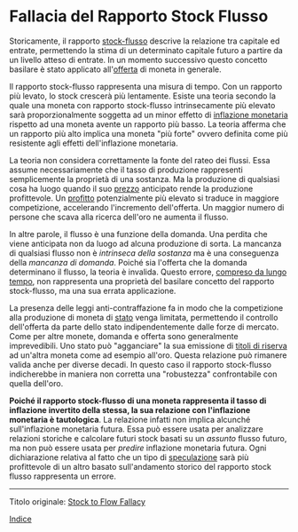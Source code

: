 # Fallacia del Rapporto Stock Flusso



Storicamente, il rapporto [stock-flusso](https://it.wikipedia.org/wiki/Stock_e_flussi) descrive la relazione tra capitale ed entrate, permettendo la stima di un determinato capitale futuro a partire da un livello atteso di entrate. In un momento successivo questo concetto basilare è stato applicato all'[offerta](ch101-glossary.md#offerta) di moneta in generale.

Il rapporto stock-flusso rappresenta una misura di tempo. Con un rapporto più levato, lo stock crescerà più lentamente. Esiste una teoria secondo la quale una moneta con rapporto stock-flusso intrinsecamente più elevato sarà proporzionalmente soggetta ad un minor effetto di [inflazione monetaria](https://en.wikipedia.org/wiki/Monetary_inflation) rispetto ad una moneta avente un rapporto più basso. La teoria afferma che un rapporto più alto implica una moneta "più forte" ovvero definita come più resistente agli effetti dell'inflazione monetaria.

La teoria non considera correttamente la fonte del rateo dei flussi. Essa assume necessariamente che il tasso di produzione rappresenti semplicemente la proprietà di una sostanza. Ma la produzione di qualsiasi cosa ha luogo quando il suo [prezzo](ch101-glossary.md#prezzo) anticipato rende la produzione profittevole. Un [profitto](ch101-glossary.md#profitto) potenzialmente più elevato si traduce in maggiore competizione, accelerando l'incremento dell'offerta. Un maggior numero di persone che scava alla ricerca dell'oro ne aumenta il flusso.

In altre parole, il flusso è una funzione della domanda. Una perdita che viene anticipata non da luogo ad alcuna produzione di sorta. La mancanza di qualsiasi flusso non è _intrinseca della sostanza_ ma è una conseguenza della _mancanza di domanda_. Poiché sia l'offerta che la domanda determinano il flusso, la teoria è invalida. Questo errore, [compreso da lungo tempo](https://mises.org/library/theory-money-and-credit/html/ppp/1234), non rappresenta una proprietà del basilare concetto del rapporto stock-flusso, ma una sua errata applicazione.

La presenza delle leggi anti-contraffazione fa in modo che la competizione alla produzione di moneta di [stato](ch101-glossary.md#stato) venga limitata, permettendo il controllo dell'offerta da parte dello stato indipendentemente dalle forze di mercato. Come per altre monete, domanda e offerta sono generalmente imprevedibili. Uno stato può "agganciare" la sua emissione di [titoli di riserva](ch017-reservation-priciple.md) ad un'altra moneta come ad esempio all'oro. Questa relazione può rimanere valida anche per diverse decadi. In questo caso il rapporto stock-flusso indicherebbe in maniera non corretta una "robustezza" confrontabile con quella dell'oro.

**Poiché il rapporto stock-flusso di una moneta rappresenta il tasso di inflazione invertito della stessa, la sua relazione con l'inflazione monetaria è tautologica**. La relazione infatti non implica alcunché sull'inflazione monetaria futura. Essa può essere usata per analizzare relazioni storiche e calcolare futuri stock basati su un _assunto_ flusso futuro, ma non può essere usata per _predire_ inflazione monetaria futura. Ogni dichiarazione relativa al fatto che un tipo di [speculazione](ch101-glossary.md#speculare) sarà più profittevole di un altro basato sull'andamento storico del rapporto stock flusso rappresenta un errore.

---

Titolo originale: [Stock to Flow Fallacy](https://github.com/libbitcoin/libbitcoin-system/wiki/Stock-to-Flow-Fallacy)

[Indice](/README.md)
